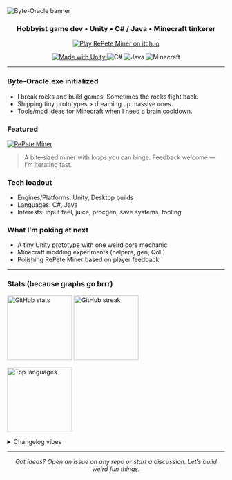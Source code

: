 <!-- Banner (customizable) -->
<img src="https://capsule-render.vercel.app/api?type=waving&color=0:8A2BE2,100:00FFFF&height=160&section=header&text=Byte-Oracle&fontSize=44&fontAlignY=35&animation=twinkling" alt="Byte-Oracle banner" />

<h3 align="center">Hobbyist game dev • Unity • C# / Java • Minecraft tinkerer</h3>

<p align="center">
  <a href="https://byteoracle.itch.io/repete-miner">
    <img alt="Play RePete Miner on itch.io" src="https://img.shields.io/badge/Play%20RePete%20Miner-ff5b5b?style=for-the-badge&logo=itch.io&logoColor=white">
  </a>
</p>

<p align="center">
  <a href="https://github.com/Byte-Oracle?tab=repositories">
    <img alt="Made with Unity" src="https://img.shields.io/badge/Unity-000000?style=for-the-badge&logo=unity&logoColor=white">
  </a>
  <img alt="C#" src="https://img.shields.io/badge/C%23-239120?style=for-the-badge&logo=csharp&logoColor=white">
  <img alt="Java" src="https://img.shields.io/badge/Java-ED8B00?style=for-the-badge&logo=openjdk&logoColor=white">
  <img alt="Minecraft" src="https://img.shields.io/badge/Minecraft-62B47A?style=for-the-badge&logo=minecraft&logoColor=white">
</p>

---

### Byte-Oracle.exe initialized
- I break rocks and build games. Sometimes the rocks fight back.
- Shipping tiny prototypes > dreaming up massive ones.
- Tools/mod ideas for Minecraft when I need a brain cooldown.

### Featured
<a href="https://byteoracle.itch.io/repete-miner">
  <!-- Replace the image below with a screenshot/GIF from your itch page if you want -->
  <img src="https://img.shields.io/badge/⛏️%20RePete%20Miner-Click%20to%20Play!-18181B?style=for-the-badge" alt="RePete Miner">
</a>

> A bite‑sized miner with loops you can binge. Feedback welcome — I’m iterating fast.

### Tech loadout
- Engines/Platforms: Unity, Desktop builds
- Languages: C#, Java
- Interests: input feel, juice, procgen, save systems, tooling

### What I’m poking at next
- A tiny Unity prototype with one weird core mechanic
- Minecraft modding experiments (helpers, gen, QoL)
- Polishing RePete Miner based on player feedback

---

### Stats (because graphs go brrr)
<p>
  <img height="150" src="https://github-readme-stats.vercel.app/api?username=Byte-Oracle&show_icons=true&theme=tokyonight&hide_title=true&rank_icon=github" alt="GitHub stats" />
  <img height="150" src="https://streak-stats.demolab.com?user=Byte-Oracle&theme=tokyonight&hide_longest_streak=true" alt="GitHub streak" />
</p>
<p>
  <img height="150" src="https://github-readme-stats.vercel.app/api/top-langs/?username=Byte-Oracle&layout=compact&theme=tokyonight&hide_title=true" alt="Top languages" />
</p>

<details>
<summary>Changelog vibes</summary>

- Pushed: tiny utilities, learning repos, experiments
- Broken: at least three things, probably input again
- Fixed: also input, because of course it was input

</details>

---

<p align="center">
  <em>Got ideas? Open an issue on any repo or start a discussion. Let’s build weird fun things.</em>
</p>

<!--
To use:
1) Create a repo named exactly "Byte-Oracle" (must match your username).
2) Add this file as README.md at the root. It will render on your profile.
3) Tweak colors/themes in the image URLs above if you want a different vibe.
-->
